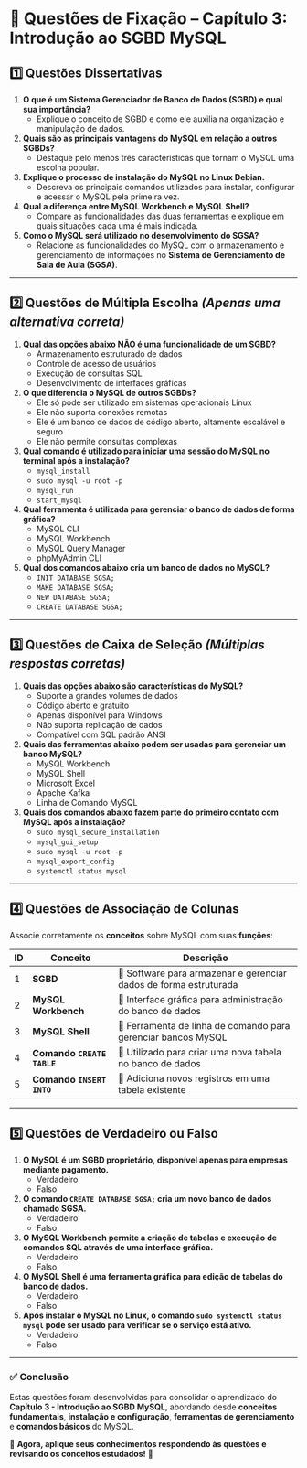 # 📝 **Questões de Fixação – Capítulo 3: Introdução ao SGBD MySQL**

## **1️⃣ Questões Dissertativas**

1. **O que é um Sistema Gerenciador de Banco de Dados (SGBD) e qual sua importância?**
   - Explique o conceito de SGBD e como ele auxilia na organização e manipulação de dados.
2. **Quais são as principais vantagens do MySQL em relação a outros SGBDs?**
   - Destaque pelo menos três características que tornam o MySQL uma escolha popular.
3. **Explique o processo de instalação do MySQL no Linux Debian.**
   - Descreva os principais comandos utilizados para instalar, configurar e acessar o MySQL pela primeira vez.
4. **Qual a diferença entre MySQL Workbench e MySQL Shell?**
   - Compare as funcionalidades das duas ferramentas e explique em quais situações cada uma é mais indicada.
5. **Como o MySQL será utilizado no desenvolvimento do SGSA?**
   - Relacione as funcionalidades do MySQL com o armazenamento e gerenciamento de informações no **Sistema de Gerenciamento de Sala de Aula (SGSA)**.

------

## **2️⃣ Questões de Múltipla Escolha** *(Apenas uma alternativa correta)*

1. **Qual das opções abaixo NÃO é uma funcionalidade de um SGBD?**
   -  Armazenamento estruturado de dados
   -  Controle de acesso de usuários
   -  Execução de consultas SQL
   -  Desenvolvimento de interfaces gráficas
2. **O que diferencia o MySQL de outros SGBDs?**
   -  Ele só pode ser utilizado em sistemas operacionais Linux
   -  Ele não suporta conexões remotas
   -  Ele é um banco de dados de código aberto, altamente escalável e seguro
   -  Ele não permite consultas complexas
3. **Qual comando é utilizado para iniciar uma sessão do MySQL no terminal após a instalação?**
   -  `mysql_install`
   -  `sudo mysql -u root -p`
   -  `mysql_run`
   -  `start_mysql`
4. **Qual ferramenta é utilizada para gerenciar o banco de dados de forma gráfica?**
   -  MySQL CLI
   -  MySQL Workbench
   -  MySQL Query Manager
   -  phpMyAdmin CLI
5. **Qual dos comandos abaixo cria um banco de dados no MySQL?**
   -  `INIT DATABASE SGSA;`
   -  `MAKE DATABASE SGSA;`
   -  `NEW DATABASE SGSA;`
   -  `CREATE DATABASE SGSA;`

------

## **3️⃣ Questões de Caixa de Seleção** *(Múltiplas respostas corretas)*

1. **Quais das opções abaixo são características do MySQL?**
   -  Suporte a grandes volumes de dados
   -  Código aberto e gratuito
   -  Apenas disponível para Windows
   -  Não suporta replicação de dados
   -  Compatível com SQL padrão ANSI
2. **Quais das ferramentas abaixo podem ser usadas para gerenciar um banco MySQL?**
   -  MySQL Workbench
   -  MySQL Shell
   -  Microsoft Excel
   -  Apache Kafka
   -  Linha de Comando MySQL
3. **Quais dos comandos abaixo fazem parte do primeiro contato com MySQL após a instalação?**
   -  `sudo mysql_secure_installation`
   -  `mysql_gui_setup`
   -  `sudo mysql -u root -p`
   -  `mysql_export_config`
   -  `systemctl status mysql`

------

## **4️⃣ Questões de Associação de Colunas**

Associe corretamente os **conceitos** sobre MySQL com suas **funções**:

| **ID** | **Conceito**               | **Descrição**                                                |
| ------ | -------------------------- | ------------------------------------------------------------ |
| 1      | **SGBD**                   | 📌 Software para armazenar e gerenciar dados de forma estruturada |
| 2      | **MySQL Workbench**        | 📌 Interface gráfica para administração do banco de dados     |
| 3      | **MySQL Shell**            | 📌 Ferramenta de linha de comando para gerenciar bancos MySQL |
| 4      | **Comando `CREATE TABLE`** | 📌 Utilizado para criar uma nova tabela no banco de dados     |
| 5      | **Comando `INSERT INTO`**  | 📌 Adiciona novos registros em uma tabela existente           |

------

## **5️⃣ Questões de Verdadeiro ou Falso**

1. **O MySQL é um SGBD proprietário, disponível apenas para empresas mediante pagamento.**
   -  Verdadeiro
   -  Falso
2. **O comando `CREATE DATABASE SGSA;` cria um novo banco de dados chamado SGSA.**
   -  Verdadeiro
   -  Falso
3. **O MySQL Workbench permite a criação de tabelas e execução de comandos SQL através de uma interface gráfica.**
   -  Verdadeiro
   -  Falso
4. **O MySQL Shell é uma ferramenta gráfica para edição de tabelas do banco de dados.**
   -  Verdadeiro
   -  Falso
5. **Após instalar o MySQL no Linux, o comando `sudo systemctl status mysql` pode ser usado para verificar se o serviço está ativo.**
   -  Verdadeiro
   -  Falso

------

### ✅ **Conclusão**

Estas questões foram desenvolvidas para consolidar o aprendizado do **Capítulo 3 - Introdução ao SGBD MySQL**, abordando desde **conceitos fundamentais**, **instalação e configuração**, **ferramentas de gerenciamento** e **comandos básicos** do MySQL.

📢 **Agora, aplique seus conhecimentos respondendo às questões e revisando os conceitos estudados!** 🚀